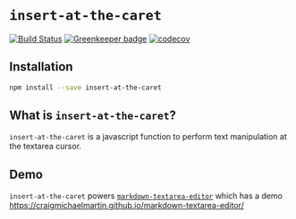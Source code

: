 # `insert-at-the-caret`

[![Build Status](https://travis-ci.org/craigmichaelmartin/insert-at-the-caret.svg?branch=master)](https://travis-ci.org/craigmichaelmartin/insert-at-the-caret)
[![Greenkeeper badge](https://badges.greenkeeper.io/craigmichaelmartin/insert-at-the-caret.svg)](https://greenkeeper.io/)
[![codecov](https://codecov.io/gh/craigmichaelmartin/insert-at-the-caret/branch/master/graph/badge.svg)](https://codecov.io/gh/craigmichaelmartin/insert-at-the-caret)

## Installation

```bash
npm install --save insert-at-the-caret
```

## What is `insert-at-the-caret`?

`insert-at-the-caret` is a javascript function to perform text manipulation at the textarea cursor.

## Demo

`insert-at-the-caret` powers [`markdown-textarea-editor`](https://github.com/craigmichaelmartin/markdown-textarea-editor) which has a demo https://craigmichaelmartin.github.io/markdown-textarea-editor/
